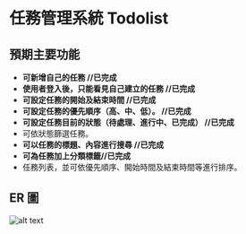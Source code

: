# 任務管理系統 Todolist

## 預期主要功能

- **可新增自己的任務 //已完成**
- **使用者登入後，只能看見自己建立的任務 //已完成**
- **可設定任務的開始及結束時間 //已完成**
- **可設定任務的優先順序（高、中、低）。 //已完成**
- **可設定任務目前的狀態（待處理、進行中、已完成） //已完成**
- 可依狀態篩選任務。
- **可以任務的標題、內容進行搜尋 //已完成**
- **可為任務加上分類標籤//已完成**
- 任務列表，並可依優先順序、開始時間及結束時間等進行排序。

## ER 圖

![alt text](https://i.imgur.com/FfVpwxM.png)

